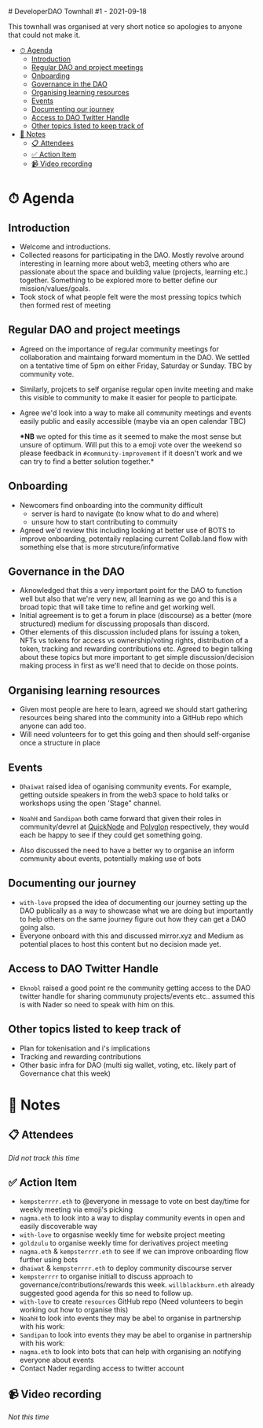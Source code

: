 # DeveloperDAO Townhall #1 - 2021-09-18

This townhall was organised at very short notice so apologies to anyone that could not make it.

- [⏱ Agenda](#-agenda)
  - [Introduction](#introduction)
  - [Regular DAO and project meetings](#regular-dao-and-project-meetings)
  - [Onboarding](#onboarding)
  - [Governance in the DAO](#governance-in-the-dao)
  - [Organising learning resources](#organising-learning-resources)
  - [Events](#events)
  - [Documenting our journey](#documenting-our-journey)
  - [Access to DAO Twitter Handle](#access-to-dao-twitter-handle)
  - [Other topics listed to keep track of](#other-topics-listed-to-keep-track-of)
- [📝 Notes](#-notes)
  - [📋 Attendees](#-attendees)
  - [✅ Action Item](#-action-item)
  - [📹 Video recording](#-video-recording)

# ⏱ Agenda

## Introduction

- Welcome and introductions.
- Collected reasons for participating in the DAO. Mostly revolve around interesting in learning more about web3, meeting others who are passionate about the space and building value (projects, learning etc.) together. Something to be explored more to better define our mission/values/goals.
- Took stock of what people felt were the most pressing topics twhich then formed rest of meeting

## Regular DAO and project meetings

- Agreed on the importance of regular community meetings for collaboration and maintaing forward momentum in the DAO. We settled on a tentative time of 5pm on either Friday, Saturday or Sunday. TBC by community vote.
- Similarly, projcets to self organise regular open invite meeting and make this visible to community to make it easier for people to participate.
- Agree we'd look into a way to make all community meetings and events easily public and easily accessible (maybe via an open calendar TBC)

  **\*NB** we opted for this time as it seemed to make the most sense but unsure of optimum. Will put this to a emoji vote over the weekend so please feedback in `#community-improvement` if it doesn't work and we can try to find a better solution together.\*

## Onboarding

- Newcomers find onboarding into the community difficult
  - server is hard to navigate (to know what to do and where)
  - unsure how to start contributing to commuity
- Agreed we'd review this including looking at better use of BOTS to improve onboarding, potentaily replacing current Collab.land flow with something else that is more strcuture/informative

## Governance in the DAO

- Aknowledged that this a very important point for the DAO to function well but also that we're very new, all learning as we go and this is a broad topic that will take time to refine and get working well.
- Initial agreement is to get a forum in place (discourse) as a better (more structured) medium for discussing proposals than discord.
- Other elements of this discussion included plans for issuing a token, NFTs vs tokens for access vs ownership/voting rights, distribution of a token, tracking and rewarding contributions etc. Agreed to begin talking about these topics but more important to get simple discussion/decision making process in first as we'll need that to decide on those points.

## Organising learning resources

- Given most people are here to learn, agreed we should start gathering resources being shared into the community into a GitHub repo which anyone can add too.
- Will need volunteers for to get this going and then should self-organise once a structure in place

## Events

- `Dhaiwat` raised idea of oganising community events. For example, getting outside speakers in from the web3 space to hold talks or workshops using the open 'Stage" channel.

- `NoahH` and `Sandipan` both came forward that given their roles in community/devrel at [QuickNode](https://www.quicknode.com/) and [Polyglon](https://polygon.technology/) respectively, they would each be happy to see if they could get something going.
- Also discussed the need to have a better wy to organise an inform community about events, potentially making use of bots

## Documenting our journey

- `with-love` propsed the idea of documenting our journey setting up the DAO publically as a way to showcase what we are doing but importantly to help others on the same journey figure out how they can get a DAO going also.
- Everyone onboard with this and discussed mirror.xyz and Medium as potential places to host this content but no decision made yet.

## Access to DAO Twitter Handle

- `Eknobl` raised a good point re the community getting access to the DAO twitter handle for sharing communuty projects/events etc.. assumed this is with Nader so need to speak with him on this.

## Other topics listed to keep track of

- Plan for tokenisation and i's implications
- Tracking and rewarding contributions
- Other basic infra for DAO (multi sig wallet, voting, etc. likely part of Governance chat this week)

# 📝 Notes

## 📋 Attendees

_Did not track this time_

## ✅ Action Item

- `kempsterrrr.eth` to @everyone in message to vote on best day/time for weekly meeting via emoji's picking
- `nagma.eth` to look into a way to display community events in open and easily discoverable way
- `with-love` to orgasnise weekly time for website project meeting
- `goldzulu` to organise weekly time for derivatives project meeting
- `nagma.eth` & `kempsterrrr.eth` to see if we can improve onboarding flow further using bots
- `dhaiwat` & `kempsterrrr.eth` to deploy community discourse server
- `kempsterrrr` to organise initiall to discuss approach to governance/contributions/rewards this week. `willblackburn.eth` already suggested good agenda for this so need to follow up.
- `with-love` to create `resources` GitHub repo (Need volunteers to begin working out how to organise this)
- `NoahH` to look into events they may be abel to organise in partnership with his work:
- `Sandipan` to look into events they may be abel to organise in partnership with his work:
- `nagma.eth` to look into bots that can help with organising an notifying everyone about events
- Contact Nader regarding access to twitter account

## 📹 Video recording

_Not this time_

